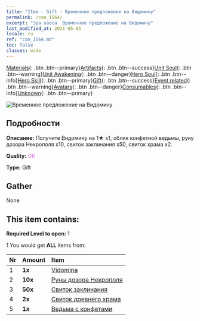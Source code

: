 ```yaml
---
title: "Item - Gift - Временное предложение на Видомину"
permalink: /con_1564/
excerpt: "Эра хаоса  Временное предложение на Видомину"
last_modified_at: 2021-05-05
locale: ru
ref: "con_1564.md"
toc: false
classes: wide
---
```

 [Materials](/ItemsRU/){: .btn .btn--primary}[Artifacts](/ItemsRU/Artifacts/){: .btn .btn--success}[Unit Soul](/ItemsRU/UnitSoul/){: .btn .btn--warning}[Unit Awakening](/ItemsRU/UnitAwakening/){: .btn .btn--danger}[Hero Soul](/ItemsRU/HeroSoul/){: .btn .btn--info}[Hero Skill](/ItemsRU/HeroSkill/){: .btn .btn--primary}[Gift](/ItemsRU/Gift/){: .btn .btn--success}[Event related](/ItemsRU/Events/){: .btn .btn--warning}[Avatars](/ItemsRU/Avatars/){: .btn .btn--danger}[Consumables](/ItemsRU/Consumables/){: .btn .btn--info}[Unknown](/ItemsRU/Unknown/){: .btn .btn--primary}

 ![Временное предложение на Видомину](/images/t/i_907178.png)

## Подробности
 **Описание:** Получите Видомину на 1★ x1, облик конфетной ведьмы, руну дозора Некрополя x10, свиток заклинания x50, свиток храма x2.

 **Quality:** <span style="color: #DA70D6">OK</span>

 **Type:** Gift

## Gather

  None

## This item contains:

 **Required Level to open:** 1

 1 You would get **ALL** items  from:

  | Nr | Amount |     Item    |
  |:---|:-------|:------------|
  | 1 |  **1x** | [Vidomina](/heroes/Видомина/) |  | 
  | 2 |  **10x** | [Руны дозора Некрополя](/ItemsRU/con_755/) |  | 
  | 3 |  **50x** | [Свиток заклинания](/ItemsRU/con_694/) |  | 
  | 4 |  **2x** | [Свиток древнего храма](/ItemsRU/con_697/) |  | 
  | 5 |  **1x** | [Ведьма с конфетами](/ItemsRU/con_1053/) |  | 
